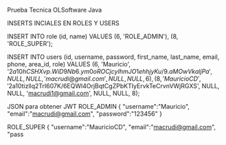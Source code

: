 Prueba Tecnica OLSoftware Java

INSERTS INCIALES EN ROLES Y USERS

INSERT INTO role (id, name) VALUES (6, 'ROLE_ADMIN'), (8, 'ROLE_SUPER');

INSERT INTO users (id, username, password, first_name, last_name, email, phone, area_id, role) VALUES (6, 'Mauricio', '$2a$10$hCSHXvp.WiD9Nb6.ym0oROCjcyIhmJO1ehhjyKu/9.aMOwVkaljPa', NULL, NULL, 'macrudi@gmail.com', NULL, NULL, 6), (8, 'MauricioCD', '$2a$10$tizllq2TrI607K/6EQWl4OrjBqtCgZPbKTIyErvkTeCrvnVWjRGXS', NULL, NULL, 'macrudi1@gmail.com', NULL, NULL, 8);

JSON para obtener JWT ROLE_ADMIN { "username":"Mauricio", "email":"macrudi@gmail.com", "password":"123456" }

ROLE_SUPER { "username":"MauricioCD", "email":"macrudi@gmail.com", "pass
